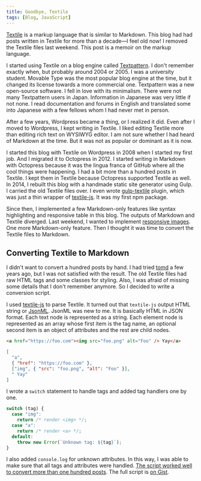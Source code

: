 ```yaml
---
title: Goodbye, Textile
tags: [Blog, JavaScript]
---
```


[Textile](<https://en.wikipedia.org/wiki/Textile_(markup_language)>) is a markup language that is similar to Markdown. This blog had had posts written in Textile for more than a decade—I feel old now! I removed the Textile files last weekend. This post is a memoir on the markup language.

I started using Textile on a blog engine called [Textpattern](https://en.wikipedia.org/wiki/Textpattern). I don't remember exactly when, but probably around 2004 or 2005. I was a university student. Movable Type was the most popular blog engine at the time, but it changed its license towards a more commercial one. Textpattern was a new open-source software. I fell in love with its minimalism. There were not many Textpattern users in Japan. Information in Japanese was very little if not none. I read documentation and forums in English and translated some into Japanese with a few fellows whom I had never met in person.

After a few years, Wordpress became a thing, or I realized it did. Even after I moved to Wordpress, I kept writing in Textile. I liked editing Textile more than editing rich text on WYSIWYG editor. I am not sure whether I had heard of Markdown at the time. But it was not as popular or dominant as it is now.

I started this blog with Textile on Wordpress in 2008 when I started my first job. And I migrated it to Octopress in 2012. I started writing in Markdown with Octopress because it was the lingua franca of GitHub where all the cool things were happening. I had a bit more than a hundred posts in Textile. I kept them in Textile because Octopress supported Textile as well. In 2014, I rebuilt this blog with a handmade static site generator using Gulp. I carried the old Textile files over. I even wrote [gulp-textile](https://github.com/shuhei/gulp-textile) plugin, which was just a thin wrapper of [textile-js](https://github.com/borgar/textile-js). It was my first npm package.

Since then, I implemented a few Markdown-only features like syntax highlighting and responsive table in this blog. The outputs of Markdown and Textile diverged. Last weekend, I wanted to implement [responsive images](https://shuheikagawa.com/blog/2020/01/26/responsive-images-with-a-static-site-generator/). One more Markdown-only feature. Then I thought it was time to convert the Textile files to Markdown.

## Converting Textile to Markdown

I didn't want to convert a hundred posts by hand. I had tried [tomd](https://github.blog/2016-03-01-upgrading-your-textile-posts-to-markdown/) a few years ago, but I was not satisfied with the result. The old Textile files had raw HTML tags and some classes for styling. Also, I was afraid of missing some details that I don't remember anymore. So I decided to write a conversion script.

I used [textile-js](https://github.com/borgar/textile-js) to parse Textile. It turned out that `textile-js` output HTML string or [JsonML](http://www.jsonml.org/). JsonML was new to me. It is basically HTML in JSON format. Each text node is represented as a string. Each element node is represented as an array whose first item is the tag name, an optional second item is an object of attributes and the rest are child nodes.

```html
<a href="https://foo.com"><img src="foo.png" alt="Foo" /> Yay</a>
```

```json
[
  "a",
  { "href": "https://foo.com" },
  ["img", { "src": "foo.png", "alt": "Foo" }],
  " Yay"
]
```

I wrote a `switch` statement to handle tags and added tag handlers one by one.

```js
switch (tag) {
  case "img":
    return /* render <img> */;
  case "a":
    return /* render <a> */;
  default:
    throw new Error(`Unknown tag: ${tag}`);
}
```

I also added `console.log` for unknown attributes. In this way, I was able to make sure that all tags and attributes were handled. [The script worked well to convert more than one hundred posts](https://github.com/shuhei/shuhei.github.com/pull/44). The full script is [on Gist](https://gist.github.com/shuhei/b622af9559d859d386edbfe43f171d72).
